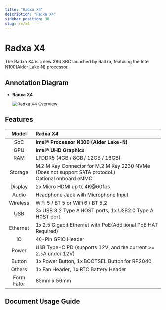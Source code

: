 ```yaml
---
title: "Radxa X4"
description: "Radxa X4"
sidebar_position: 30
slug: /x/x4
---
```


# Radxa X4

The Radxa X4 is a new X86 SBC launched by Radxa, featuring the Intel N100(Alder Lake-N) processor.

## Annotation Diagram

- **Radxa X4**

  ![Radxa X4 Overview](/img/x/x4/radxa_x4_ports.webp)

## Features

|   Model    | Radxa X4                                                                                                  |
| :--------: | :-------------------------------------------------------------------------------------------------------- |
|    SoC     | **Intel® Processor N100 (Alder Lake-N)**                                                                 |
|    GPU     | **Intel® UHD Graphics**                                                                                  |
|    RAM     | LPDDR5 (4GB / 8GB / 12GB / 16GB)                                                                          |
|  Storage   | M.2 M Key Connector for M.2 M Key 2230 NVMe (Does not support SATA protocol.) <br/> Optional onboard eMMC |
|  Display   | 2x Micro HDMI up to 4K@60fps                                                                              |
|   Audio    | Headphone Jack with Microphone Input                                                                      |
|  Wireless  | WiFi 5 / BT 5 or WiFi 6 / BT 5.2                                                                          |
|    USB     | 3x USB 3.2 Type A HOST ports, 1x USB2.0 Type A HOST port                                                  |
|  Ethernet  | 1x 2.5 Gigabit Ethernet with PoE(Additional PoE HAT Required)                                             |
|     IO     | 40-Pin GPIO Header                                                                                        |
|   Power    | USB Type-C PD (supports 12V, and the current >= 2.5A under 12V)                                           |
|   Button   | 1x Power Button, 1x BOOTSEL Button for RP2040                                                             |
|   Others   | 1x Fan Header, 1x RTC Battery Header                                                                      |
| Form Fator | 85mm x 56mm                                                                                               |

## Document Usage Guide

<DocCardList />
